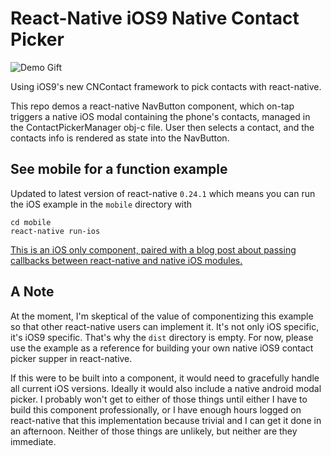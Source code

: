 # React-Native iOS9 Native Contact Picker

![Demo Gift](https://nsipplswezey.github.io/assets/anim.gif)

Using iOS9's new CNContact framework to pick contacts with react-native.

This repo demos a react-native NavButton component, which on-tap triggers a native iOS modal containing the phone's contacts, managed in the ContactPickerManager obj-c file. User then selects a contact, and the contacts info is rendered as state into the NavButton.

## See mobile for a function example

Updated to latest version of react-native `0.24.1` which means you can run the iOS example in the `mobile` directory with

```
cd mobile
react-native run-ios
```

[This is an iOS only component, paired with a blog post about passing callbacks between react-native and native iOS modules.](https://nsipplswezey.github.io/2016/04/21/Going-Deeper-With-React-Native-and-iOS-Native-UI.html)

## A Note

At the moment, I'm skeptical of the value of componentizing this example so that other react-native users can implement it.  It's not only iOS specific, it's iOS9 specific. That's why the `dist` directory is empty. For now, please use the example as a reference for building your own native iOS9 contact picker supper in react-native.

If this were to be built into a component, it would need to gracefully handle all current iOS versions. Ideally it would also include a native android modal picker. I probably won't get to either of those things until either I have to build this component professionally, or I have enough hours logged on react-native that this implementation because trivial and I can get it done in an afternoon. Neither of those things are unlikely, but neither are they immediate.

